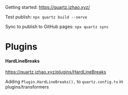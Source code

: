 Getting started: https://quartz.jzhao.xyz/

Test publish:  `npx quartz build --serve` 

Sync to publish to GitHub pages: `npx quartz sync`

# Plugins

#### HardLineBreaks
https://quartz.jzhao.xyz/plugins/HardLineBreaks

Adding `Plugin.HardLineBreaks(),` to `quartz.config.ts` in plugins/transformers

